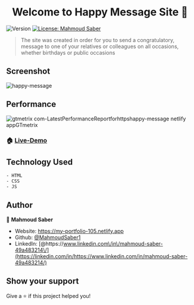<h1 align="center">Welcome to Happy Message Site 👋</h1>
<p>
  <img alt="Version" src="https://img.shields.io/badge/version-1.0.1-blue.svg?cacheSeconds=2592000" />
  <a href="#" target="_blank">
    <img alt="License: Mahmoud Saber" src="https://img.shields.io/badge/License-Mahmoud Saber-yellow.svg" />
  </a>
</p>

> The site was created in order for you to send a congratulatory, message to one of your relatives or colleagues on all occasions, whether birthdays or public occasions

## Screenshot

![happy-message](https://user-images.githubusercontent.com/67934444/168439096-00b13e6c-8ba4-4253-8e86-a162780c58f9.png)

## Performance

![gtmetrix com-LatestPerformanceReportforhttpshappy-message netlify appGTmetrix](https://user-images.githubusercontent.com/67934444/168439236-8b603172-2b76-4349-a7d4-8f44f76bdb4b.png)

### 🏠 [Live-Demo](https://happy-message.netlify.app/)

## Technology Used

```sh
- HTML
- CSS
- JS
```

## Author

👤 **Mahmoud Saber**

- Website: https://my-portfolio-105.netlify.app
- Github: [@MahmoudSaber1](https://github.com/MahmoudSaber1)
- LinkedIn: [@https:\/\/www.linkedin.com\/in\/mahmoud-saber-49a483214\/](https://linkedin.com/in/https://www.linkedin.com/in/mahmoud-saber-49a483214/)

## Show your support

Give a ⭐️ if this project helped you!
